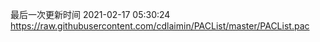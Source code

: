 最后一次更新时间 2021-02-17 05:30:24
https://raw.githubusercontent.com/cdlaimin/PACList/master/PACList.pac

